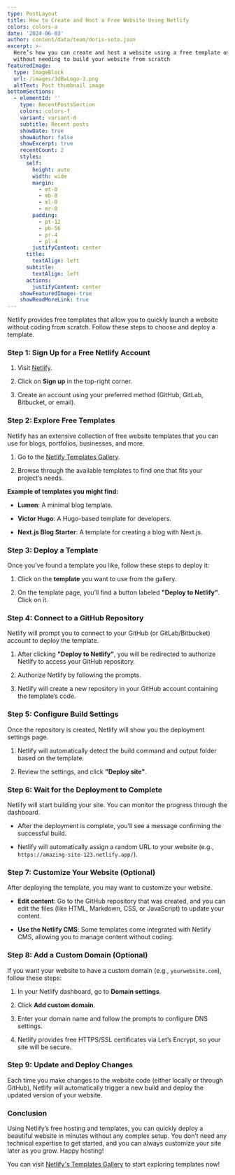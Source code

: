 ```yaml
---
type: PostLayout
title: How to Create and Host a Free Website Using Netlify
colors: colors-a
date: '2024-06-03'
author: content/data/team/doris-soto.json
excerpt: >-
  Here’s how you can create and host a website using a free template on Netlify,
  without needing to build your website from scratch
featuredImage:
  type: ImageBlock
  url: /images/3dBwLogo-3.png
  altText: Post thumbnail image
bottomSections:
  - elementId: ''
    type: RecentPostsSection
    colors: colors-f
    variant: variant-d
    subtitle: Recent posts
    showDate: true
    showAuthor: false
    showExcerpt: true
    recentCount: 2
    styles:
      self:
        height: auto
        width: wide
        margin:
          - mt-0
          - mb-0
          - ml-0
          - mr-0
        padding:
          - pt-12
          - pb-56
          - pr-4
          - pl-4
        justifyContent: center
      title:
        textAlign: left
      subtitle:
        textAlign: left
      actions:
        justifyContent: center
    showFeaturedImage: true
    showReadMoreLink: true
---
```

Netlify provides free templates that allow you to quickly launch a website without coding from scratch. Follow these steps to choose and deploy a template.

### Step 1: Sign Up for a Free Netlify Account

1.  Visit [Netlify](https://www.netlify.com/).

2.  Click on **Sign up** in the top-right corner.

3.  Create an account using your preferred method (GitHub, GitLab, Bitbucket, or email).

### Step 2: Explore Free Templates

Netlify has an extensive collection of free website templates that you can use for blogs, portfolios, businesses, and more.

1.  Go to the [Netlify Templates Gallery](https://templates.netlify.com/tags/netlifyCMS).

2.  Browse through the available templates to find one that fits your project’s needs.

**Example of templates you might find:**

*   **Lumen**: A minimal blog template.

*   **Victor Hugo**: A Hugo-based template for developers.

*   **Next.js Blog Starter**: A template for creating a blog with Next.js.

### Step 3: Deploy a Template

Once you’ve found a template you like, follow these steps to deploy it:

1.  Click on the **template** you want to use from the gallery.

2.  On the template page, you’ll find a button labeled **"Deploy to Netlify"**. Click on it.

### Step 4: Connect to a GitHub Repository

Netlify will prompt you to connect to your GitHub (or GitLab/Bitbucket) account to deploy the template.

1.  After clicking **"Deploy to Netlify"**, you will be redirected to authorize Netlify to access your GitHub repository.

2.  Authorize Netlify by following the prompts.

3.  Netlify will create a new repository in your GitHub account containing the template’s code.

### Step 5: Configure Build Settings

Once the repository is created, Netlify will show you the deployment settings page.

1.  Netlify will automatically detect the build command and output folder based on the template.

2.  Review the settings, and click **"Deploy site"**.

### Step 6: Wait for the Deployment to Complete

Netlify will start building your site. You can monitor the progress through the dashboard.

*   After the deployment is complete, you’ll see a message confirming the successful build.

*   Netlify will automatically assign a random URL to your website (e.g., `https://amazing-site-123.netlify.app/`).

### Step 7: Customize Your Website (Optional)

After deploying the template, you may want to customize your website.

*   **Edit content**: Go to the GitHub repository that was created, and you can edit the files (like HTML, Markdown, CSS, or JavaScript) to update your content.

*   **Use the Netlify CMS**: Some templates come integrated with Netlify CMS, allowing you to manage content without coding.

### Step 8: Add a Custom Domain (Optional)

If you want your website to have a custom domain (e.g., `yourwebsite.com`), follow these steps:

1.  In your Netlify dashboard, go to **Domain settings**.

2.  Click **Add custom domain**.

3.  Enter your domain name and follow the prompts to configure DNS settings.

4.  Netlify provides free HTTPS/SSL certificates via Let’s Encrypt, so your site will be secure.

### Step 9: Update and Deploy Changes

Each time you make changes to the website code (either locally or through GitHub), Netlify will automatically trigger a new build and deploy the updated version of your website.

### Conclusion

Using Netlify’s free hosting and templates, you can quickly deploy a beautiful website in minutes without any complex setup. You don’t need any technical expertise to get started, and you can always customize your site later as you grow. Happy hosting!

You can visit [Netlify's Templates Gallery](https://templates.netlify.com/tags/netlifyCMS) to start exploring templates now!
